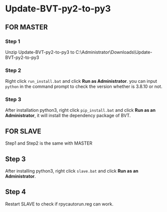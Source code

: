 # Update-BVT-py2-to-py3

## FOR MASTER
### Step 1
Unzip Update-BVT-py2-to-py3 to C:\Administrator\Downloads\Update-BVT-py2-to-py3

### Step 2
Right click `run_install.bat` and click **Run as Administrator**.
you can input `python` in the command prompt to check the version whether is 3.8.10 or not.

### Step 3

After installation python3, right click `pip_install.bat` and click **Run as an Administrator**, it will install the dependency package of BVT.

## FOR SLAVE
Step1 and Step2 is the same with MASTER

## Step 3
After installing python3, right click `slave.bat` and click **Run as an Administrator**.

## Step 4
Restart SLAVE to check if rpycautorun.reg can work.